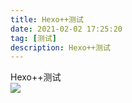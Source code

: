 ```yaml
---
title: Hexo++测试
date: 2021-02-02 17:25:20
tag: [测试]
description: Hexo++测试
---
```


Hexo++测试  
![](https://cdn.jsdelivr.net/gh/BeiyanYunyi/fk-gfw@master/hpp/1614301702000.webp)
